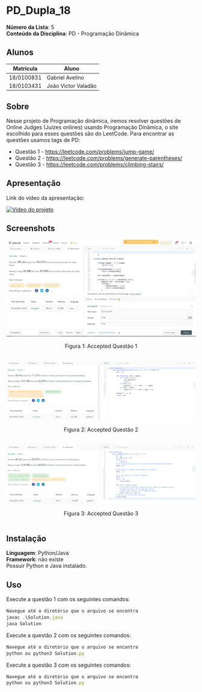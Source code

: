 # PD_Dupla_18

**Número da Lista**: 5<br>
**Conteúdo da Disciplina**: PD - Programação Dinâmica<br>

## Alunos
|Matrícula | Aluno |
| -- | -- |
| 18/0100831  |  Gabriel Avelino |
| 18/0103431  |  João Victor Valadão |
## Sobre 
Nesse projeto de Programação dinâmica, iremos resolver questões de Online Judges (Juízes onlines) usando Programação Dinâmica, o site escolhido para esses questões são do <a>LeetCode</a>. Para encontrar as questões usamos tags de PD:  

- Questão 1 - https://leetcode.com/problems/jump-game/
- Questão 2 - https://leetcode.com/problems/generate-parentheses/
- Questâo 3 - https://leetcode.com/problems/climbing-stairs/

## Apresentação

Link do vídeo da apresentação:

[![Vídeo do projeto](https://img.youtube.com/vi/V98-hE-wLLE/0.jpg)](https://www.youtube.com/watch?v=5FcrQDsx8-I) 

## Screenshots

<center>

![accepted_SPOJ](Assets/questao1.jpg)
<figcaption>Figura 1: Accepted Questão 1</figcaption>

</br>

![questao2](Assets/questao2.png)
<figcaption>Figura 2: Accepted Questão 2</figcaption>

</br>

![questao3](Assets/questao3.png)
<figcaption>Figura 3: Accepted Questão 3</figcaption>

</br> 

</center>

## Instalação 
**Linguagem**: Python/Java<br>
**Framework**: não existe<br>
Possuir Python e Java instalado.

## Uso 
Execute a questão 1 com os seguintes comandos:
```jsx
Navegue até o diretório que o arquivo se encontra
javac .\Solution.java
java Solution
```
Execute a questão 2 com os seguintes comandos:
```jsx
Navegue até o diretório que o arquivo se encontra
python ou python3 Solution.py
```
Execute a questão 3 com os seguintes comandos:
```jsx
Navegue até o diretório que o arquivo se encontra
python ou python3 Solution.py
```
